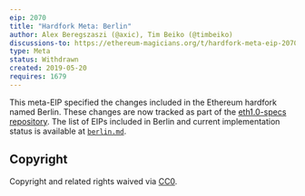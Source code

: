 ```yaml
---
eip: 2070
title: "Hardfork Meta: Berlin"
author: Alex Beregszaszi (@axic), Tim Beiko (@timbeiko)
discussions-to: https://ethereum-magicians.org/t/hardfork-meta-eip-2070-berlin-discussion/3561
type: Meta
status: Withdrawn
created: 2019-05-20
requires: 1679
---
```


This meta-EIP specified the changes included in the Ethereum hardfork named Berlin.
These changes are now tracked as part of the [eth1.0-specs repository](https://github.com/ethereum/eth1.0-specs/tree/master/network-upgrades).
The list of EIPs included in Berlin and current implementation status is available at [`berlin.md`](https://github.com/ethereum/eth1.0-specs/blob/master/network-upgrades/berlin.md).

## Copyright

Copyright and related rights waived via [CC0](https://creativecommons.org/publicdomain/zero/1.0/).